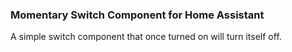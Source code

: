 ### Momentary Switch Component for Home Assistant
A simple switch component that once turned on will turn itself off. 

